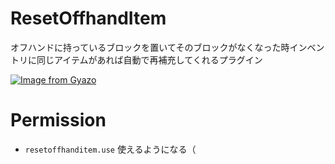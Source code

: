 # ResetOffhandItem
オフハンドに持っているブロックを置いてそのブロックがなくなった時インベントリに同じアイテムがあれば自動で再補充してくれるプラグイン

[![Image from Gyazo](https://i.gyazo.com/d393341df4b3319c37db675f29a414f0.gif)](https://gyazo.com/d393341df4b3319c37db675f29a414f0)

# Permission
- `resetoffhanditem.use` 使えるようになる（
